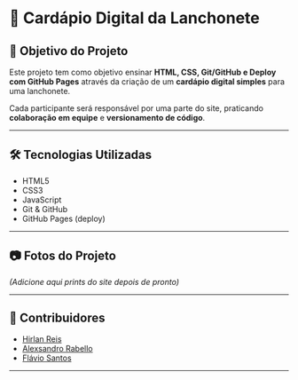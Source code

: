 # 🍔 Cardápio Digital da Lanchonete

## 📌 Objetivo do Projeto
Este projeto tem como objetivo ensinar **HTML, CSS, Git/GitHub e Deploy com GitHub Pages** 
através da criação de um **cardápio digital simples** para uma lanchonete.

Cada participante será responsável por uma parte do site, praticando **colaboração em equipe** 
e **versionamento de código**.

---

## 🛠️ Tecnologias Utilizadas
- HTML5
- CSS3
- JavaScript
- Git & GitHub
- GitHub Pages (deploy)

---

## 📷 Fotos do Projeto
*(Adicione aqui prints do site depois de pronto)*

---

## 👥 Contribuidores
- [Hirlan Reis](https://github.com/usuario1)
- [Alexsandro Rabello](https://github.com/usuario2)
- [Flávio Santos](https://github.com/flvSantos15)

---
